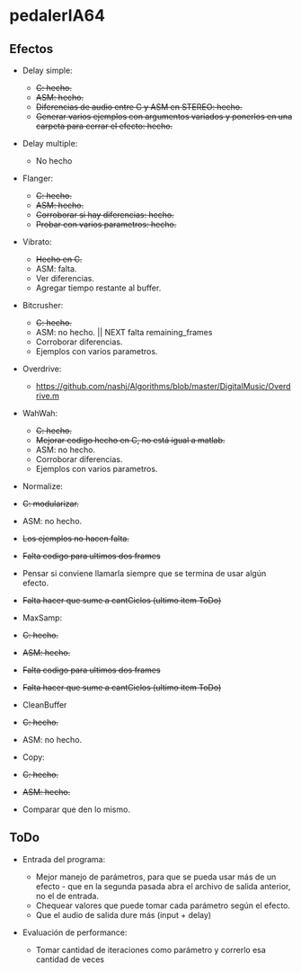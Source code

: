 pedalerIA64
===========

Efectos
--------------

* Delay simple:
  * ~~C: hecho.~~
  * ~~ASM: hecho.~~
  * ~~Diferencias de audio entre C y ASM en STEREO: hecho.~~
  * ~~Generar varios ejemplos con argumentos variados y ponerlos en una carpeta para cerrar el efecto: hecho.~~


* Delay multiple:
  * No hecho


* Flanger:
  * ~~C: hecho.~~
  * ~~ASM: hecho.~~
  * ~~Corroborar si hay diferencias: hecho.~~
  * ~~Probar con varios parametros: hecho.~~


* Vibrato:
  * ~~Hecho en C.~~
  * ASM: falta.
  * Ver diferencias.
  * Agregar tiempo restante al buffer.


* Bitcrusher:
  * ~~C: hecho.~~
  * ASM: no hecho.                    || NEXT falta remaining_frames
  * Corroborar diferencias.
  * Ejemplos con varios parametros.

* Overdrive:
  * https://github.com/nashj/Algorithms/blob/master/DigitalMusic/Overdrive.m


* WahWah:
  * ~~C: hecho.~~
  * ~~Mejorar codigo hecho en C, no está igual a matlab.~~
  * ASM: no hecho.
  * Corroborar diferencias.
  * Ejemplos con varios parametros.


* Normalize:
 * ~~C: modularizar.~~
 * ASM: no hecho.
 * ~~Los ejemplos no hacen falta.~~
 * ~~Falta codigo para ultimos dos frames~~
 * Pensar si conviene llamarla siempre que se termina de usar algún efecto.
 * ~~Falta hacer que sume a cantCiclos (ultimo item ToDo)~~

* MaxSamp:
 * ~~C: hecho.~~
 * ~~ASM: hecho.~~
 * ~~Falta codigo para ultimos dos frames~~
 * ~~Falta hacer que sume a cantCiclos (ultimo item ToDo)~~

* CleanBuffer
 * ~~C: hecho.~~
 * ASM: no hecho.

* Copy:
 * ~~C: hecho.~~
 * ~~ASM: hecho.~~
 * Comparar que den lo mismo.

ToDo
--------------

* Entrada del programa:
  * Mejor manejo de parámetros, para que se pueda usar más de un efecto - que en la segunda pasada abra el archivo de salida anterior, no el de entrada.
  * Chequear valores que puede tomar cada parámetro según el efecto.
  * Que el audio de salida dure más (input + delay)

* Evaluación de performance:
  * Tomar cantidad de iteraciones como parámetro y correrlo esa cantidad de veces
